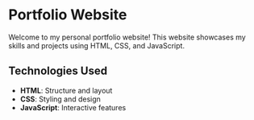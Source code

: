 # Portfolio Website

Welcome to my personal portfolio website! This website showcases my skills and projects using HTML, CSS, and JavaScript.

## Technologies Used

- **HTML**: Structure and layout
- **CSS**: Styling and design
- **JavaScript**: Interactive features

